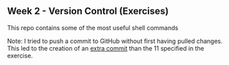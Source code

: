 ## Week 2 - Version Control (Exercises)

This repo contains some of the most useful shell commands

Note: I tried to push a commit to GitHub without first having pulled changes. This led to the creation of an [extra commit](https://github.com/GabeMaker/command-line-git-exercises/commit/4752ec56258be67423d8ee41fc0ceade154ed044) than the 11 specified in the exercise.
